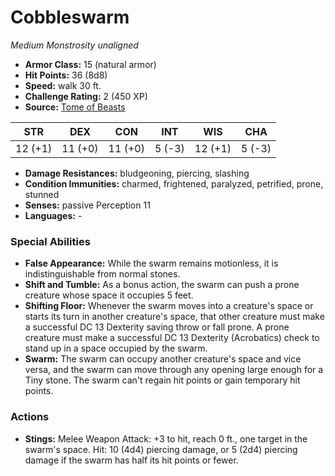 # Cobbleswarm

*Medium* *Monstrosity* *unaligned*

- **Armor Class:** 15 (natural armor)
- **Hit Points:** 36 (8d8)
- **Speed:** walk 30 ft.
- **Challenge Rating:** 2 (450 XP)
- **Source:** [Tome of Beasts](https://koboldpress.com/kpstore/product/tome-of-beasts-for-5th-edition-print/)

| STR | DEX | CON | INT | WIS | CHA |
| --- | --- | --- | --- | --- | --- |
| 12 (+1) | 11 (+0) | 11 (+0) | 5 (-3) | 12 (+1) | 5 (-3) |

- **Damage Resistances:** bludgeoning, piercing, slashing
- **Condition Immunities:** charmed, frightened, paralyzed, petrified, prone, stunned
- **Senses:** passive Perception 11
- **Languages:** -
### Special Abilities
- **False Appearance:** While the swarm remains motionless, it is indistinguishable from normal stones.
- **Shift and Tumble:** As a bonus action, the swarm can push a prone creature whose space it occupies 5 feet.
- **Shifting Floor:** Whenever the swarm moves into a creature's space or starts its turn in another creature's space, that other creature must make a successful DC 13 Dexterity saving throw or fall prone. A prone creature must make a successful DC 13 Dexterity (Acrobatics) check to stand up in a space occupied by the swarm.
- **Swarm:** The swarm can occupy another creature's space and vice versa, and the swarm can move through any opening large enough for a Tiny stone. The swarm can't regain hit points or gain temporary hit points.
### Actions
- **Stings:** Melee Weapon Attack: +3 to hit, reach 0 ft., one target in the swarm's space. Hit: 10 (4d4) piercing damage, or 5 (2d4) piercing damage if the swarm has half its hit points or fewer.
